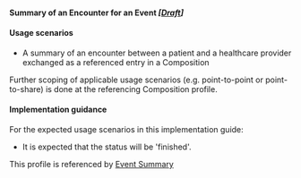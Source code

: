 #### Summary of an Encounter for an Event *[[Draft](http://hl7.org/fhir/stu3/valueset-publication-status.html)]*

#### Usage scenarios
* A summary of an encounter between a patient and a healthcare provider exchanged as a referenced entry in a Composition

Further scoping of applicable usage scenarios (e.g. point-to-point or point-to-share) is done at the referencing Composition profile.


#### Implementation guidance

For the expected usage scenarios in this implementation guide:

* It is expected that the status will be 'finished'. 

This profile is referenced by [Event Summary](StructureDefinition-composition-es-1.html)
